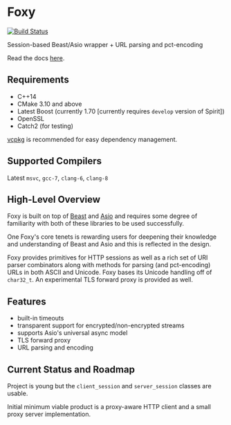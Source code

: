 # Foxy

[![Build Status](https://travis-ci.org/LeonineKing1199/foxy.svg?branch=master)](https://travis-ci.org/LeonineKing1199/foxy)

Session-based Beast/Asio wrapper + URL parsing and pct-encoding

Read the docs [here](./docs/index.md).

## Requirements

* C++14
* CMake 3.10 and above
* Latest Boost (currently 1.70 [currently requires `develop` version of Spirit])
* OpenSSL
* Catch2 (for testing)

[vcpkg](https://github.com/Microsoft/vcpkg) is recommended for easy dependency management.

## Supported Compilers

Latest `msvc`, `gcc-7`, `clang-6`, `clang-8`

## High-Level Overview

Foxy is built on top of [Beast](https://www.boost.org/doc/libs/release/libs/beast/doc/html/index.html)
and [Asio](https://www.boost.org/doc/libs/release/doc/html/boost_asio.html)
and requires some degree of familiarity with both of these libraries to be used successfully.

One Foxy's core tenets is rewarding users for deepening their knowledge and understanding of Beast
and Asio and this is reflected in the design.

Foxy provides primitives for HTTP sessions as well as a rich set of URI parser combinators along
with methods for parsing (and pct-encoding) URLs in both ASCII and Unicode. Foxy bases its Unicode
handling off of `char32_t`. An experimental TLS forward proxy is provided as well.

## Features

* built-in timeouts
* transparent support for encrypted/non-encrypted streams
* supports Asio's universal async model
* TLS forward proxy
* URL parsing and encoding

## Current Status and Roadmap

Project is young but the `client_session` and `server_session` classes are usable.

Initial minimum viable product is a proxy-aware HTTP client and a small proxy server implementation.
